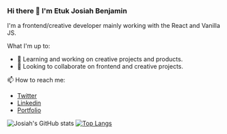 ### Hi there 👋 I'm Etuk Josiah Benjamin
I'm a frontend/creative developer mainly working with the React and Vanilla JS.

What I'm up to:
- 🌱 Learning and working on creative projects and products.
- 👯 Looking to collaborate on frontend and creative projects.

📫 How to reach me: 
- [Twitter](https://twitter.com/JoBenEtuk)
- [Linkedin](https://www.linkedin.com/in/josiah-etuk-8a54a61ba/)
- [Portfolio](https://www.jobenetuk.dev/)

![Josiah's GitHub stats](https://github-readme-stats.vercel.app/api?username=JoBenEtuk&show_icons=true&theme=material-palenight&count_private=true&hide=issues)
[![Top Langs](https://github-readme-stats.vercel.app/api/top-langs/?username=JoBenEtuk&theme=ayu-mirage&langs_count=8&layout=compact)](https://github.com/JoBenEtuk/github-readme-stats)

